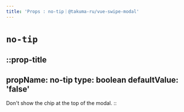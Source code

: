 ```yaml
---
title: 'Props : no-tip｜@takuma-ru/vue-swipe-modal'
---
```


# `no-tip`

::prop-title
---
  propName: no-tip
  type: boolean
  defaultValue: 'false'
---
Don't show the chip at the top of the modal.
::